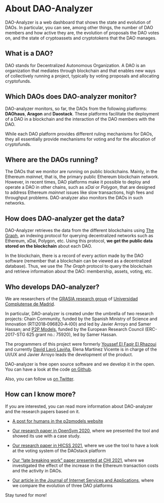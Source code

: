 # About DAO-Analyzer

DAO-Analyzer is a web dashboard that shows the state and evolution of
DAOs. In particular, you can see, among other things, the number of DAO
members and how active they are, the evolution of proposals the DAO
votes on, and the state of cryptoassets and cryptotokens that the DAO
manages.

## What is a DAO?

DAO stands for Decentralized Autonomous Organization. A DAO is an
organization that mediates through blockchain and that enables new ways
of collectively running a project, typically by voting proposals and
allocating cryptofunds.

## Which DAOs does DAO-analyzer monitor?

DAO-analyzer monitors, so far, the DAOs from the following platforms:
**DAOhaus**, **Aragon** and **Daostack**. These platforms facilitate the
deployment of a DAO in a blockchain and the interaction of the DAO
members with the DAO.

While each DAO platform provides different ruling mechanisms for DAOs,
they all essentially provide mechanisms for voting and for the
allocation of cryptofunds.

## Where are the DAOs running?

The DAOs that we monitor are running on public blockchains. Mainly, in
the Ethereum *mainnet*, that is, the primary public Ethereum blockchain
network. However, in recent times, DAO platforms make it possible to
deploy and operate a DAO in other chains, such as *xDai* or *Polygon*,
that are designed to address Ethereum *mainnet* issues like slow
transactions, high fees and throughput problems. DAO-analyzer also
monitors the DAOs in such networks.

## How does DAO-analyzer get the data?

DAO-Analyzer retrieves the data from the different blockchains using
[The Graph](https://thegraph.com), an indexing protocol for
querying decentralized networks such as Ethereum, xDai, Polygon, etc.
Using this protocol, **we get the public data stored on the blockchain**
about each DAO.

In the blockchain, there is a record of every action made by the DAO
software (remember that a blockchain can be viewed as a decentralized
database). Thus, we use the *The Graph* protocol to query the blockchain
and retrieve information about the DAO: membership, assets, voting, etc.

## Who develops DAO-analyzer?

We are researchers of the [GRASIA research
group](http://grasia.fdi.ucm.es/) of [Universidad Complutense de
Madrid](https://www.ucm.es/).

In particular, DAO-analyzer is created under the umbrella of two
research projects: Chain Community, funded by the Spanish Ministry of
Science and Innovation (RTI2018‐096820‐A‐I00) and led by Javier Arroyo
and Samer Hassan; and [P2P Models](https://p2pmodels.eu/), funded
by the European Research Council (ERC-2017-STG 625 grant no.: 75920),
led by Samer Hassan.

The programmers of this project were formerly [Youssef El Faqir El
Rhazoui](https://github.com/FRYoussef) and currently [David Lavó
Laviña](https://github.com/daviddavo), Elena Martínez Vicente is in
charge of the UI/UX and Javier Arroyo leads the development of the
product.

DAO-analyzer is free open source software and we develop it in the open.
You can have a look at the code [on
Github](https://github.com/Grasia/dao-analyzer).

Also, you can follow us [on Twitter](https://twitter.com/p2pmod).

## How can I know more?

If you are interested, you can read more information about DAO-analyzer
and the research papers based on it.

-   [A post for humans in the p2pmodels website](https://www.google.com/url?q=https://p2pmodels.eu/dao-analyzer-a-tool-to-monitor-dao-activity/&sa=D&source=docs&ust=1651506831958697&usg=AOvVaw3vYMxYsphZ98n1VxgHzY2u)

-   [Our research paper in OpenSym 2020](https://opensym.org/wp-content/uploads/2020/08/os20-paper-a11-el-faqir.pdf), where we presented the tool and showed its use with a case study.

-   [Our research paper in HICSS 2021](https://scholarspace.manoa.hawaii.edu/bitstream/10125/71296/0543.pdf), where we use the tool to have a look at the voting system of the DAOstack platform

-   [Our “late breaking work” paper presented at CHI 2021](https://dl.acm.org/doi/pdf/10.1145/3411763.3451755?casa_token=cU40LWnMO0EAAAAA:608tLS07Ya0KuhrBXihSSCRqMV72jDOu0XfP3jXnH64z4c2glcY43w69feOikee4t2oxoQ4doxAFjg), where we investigated the effect of the increase in the Ethereum transaction costs and the activity in DAOs.

-   [Our article in the Journal of Internet Services and Applications](https://jisajournal.springeropen.com/articles/10.1186/s13174-021-00139-6), where we compare the evolution of three DAO platforms

Stay tuned for more!
